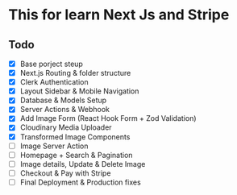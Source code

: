 # This for learn Next Js and Stripe

## Todo

- [x] Base porject steup
- [x] Next.js Routing & folder structure
- [x] Clerk Authentication
- [x] Layout Sidebar & Mobile Navigation
- [x] Database & Models Setup
- [x] Server Actions & Webhook
- [x] Add Image Form (React Hook Form + Zod Validation)
- [x] Cloudinary Media Uploader
- [x] Transformed Image Components
- [ ] Image Server Action
- [ ] Homepage + Search & Pagination
- [ ] Image details, Update & Delete Image
- [ ] Checkout & Pay with Stripe
- [ ] Final Deployment & Production fixes
